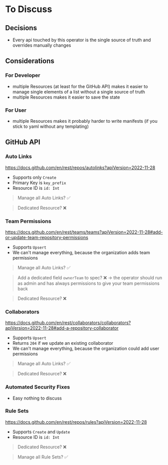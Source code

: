 # To Discuss

## Decisions

- Every api touched by this operator is the single source of truth and overrides manually changes

## Considerations

### For Developer

- multiple Resources (at least for the GitHub API) makes it easier to manage single elements of a list without a single
  source of truth
- multiple Resources makes it easier to save the state

### For User

- multiple Resources makes it probably harder to write manifests (if you stick to yaml without any templating)

## GitHub API

### Auto Links

<https://docs.github.com/en/rest/repos/autolinks?apiVersion=2022-11-28>

- Supports only `Create`
- Primary Key is `key_prefix`
- Resource ID is `id: Int`

> Manage all Auto Links? ✅

> Dedicated Resource? ❌

### Team Permissions

<https://docs.github.com/en/rest/teams/teams?apiVersion=2022-11-28#add-or-update-team-repository-permissions>

- Supports `Upsert`
- We can't manage everything, because the organization adds team permissions

> Manage all Auto Links? ✅

> Add a dedicated field `ownerTeam` to spec? ❌ -> the operator should run as admin and has always permissions to give your team permissions back

> Dedicated Resource? ❌

### Collaborators

<https://docs.github.com/en/rest/collaborators/collaborators?apiVersion=2022-11-28#add-a-repository-collaborator>

- Supports `Upsert`
- Returns `204` if we update an existing collaborator
- We can't manage everything, because the organization could add user permissions

> Manage all Auto Links? ✅

> Dedicated Resource? ❌

### Automated Security Fixes

- Easy nothing to discuss

### Rule Sets

<https://docs.github.com/en/rest/repos/rules?apiVersion=2022-11-28>

- Supports `Create` and `Update`
- Resource ID is `id: Int`

> Dedicated Resource? ❌

> Manage all Rule Sets? ✅
